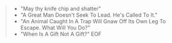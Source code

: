 > - "May thy knife chip and shatter"
> - "A Great Man Doesn't Seek To Lead. He's Called To It."
> - "An Animal Caught In A Trap Will Gnaw Off Its Own Leg To Escape. What Will You Do?"
> - "When Is A Gift Not A Gift?"
> EOF

